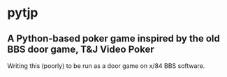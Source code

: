 # pytjp

## A Python-based poker game inspired by the old BBS door game, **T&J Video Poker**

Writing this (poorly) to be run as a door game on x/84 BBS software.
